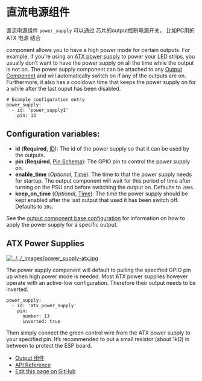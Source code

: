 # 直流电源组件


直流电源组件 `power_supply` 可以通过 芯片的output控制电源开关， 比如PC用的 ATX 电源
结合 


component allows you to have a high power mode for certain outputs. For example, if you’re using an [ATX power supply](https://en.wikipedia.org/wiki/ATX) to power your LED strips, you usually don’t want to have the power supply on all the time while the output is not on. The power supply component can be attached to any [Output Component](https://esphomelib.com/esphomeyaml/components/output/index.html#output) and will automatically switch on if any of the outputs are on. Furthermore, it also has a cooldown time that keeps the power supply on for a while after the last ouput has been disabled.

```
# Example configuration entry
power_supply:
  - id: 'power_supply1'
    pin: 13
```

## Configuration variables:

- **id** (**Required**, [ID](https://esphomelib.com/esphomeyaml/guides/configuration-types.html#config-id)): The id of the power supply so that it can be used by the outputs.
- **pin** (**Required**, [Pin Schema](https://esphomelib.com/esphomeyaml/guides/configuration-types.html#config-pin-schema)): The GPIO pin to control the power supply on.
- **enable_time** (*Optional*, [Time](https://esphomelib.com/esphomeyaml/guides/configuration-types.html#config-time)): The time to that the power supply needs for startup. The output component will wait for this period of time after turning on the PSU and before switching the output on. Defaults to `20ms`.
- **keep_on_time** (*Optional*, [Time](https://esphomelib.com/esphomeyaml/guides/configuration-types.html#config-time)): The time the power supply should be kept enabled after the last output that used it has been switch off. Defaults to `10s`.

See the [output component base configuration](https://esphomelib.com/esphomeyaml/components/output/index.html#config-output) for information on how to apply the power supply for a specific output.

## ATX Power Supplies

[![../../_images/power_supply-atx.jpg](https://esphomelib.com/_images/power_supply-atx.jpg)](https://esphomelib.com/_images/power_supply-atx.jpg)

The power supply component will default to pulling the specified GPIO pin up when high power mode is needed. Most ATX power supplies however operate with an active-low configuration. Therefore their output needs to be inverted.

```
power_supply:
  - id: 'atx_power_supply'
    pin:
      number: 13
      inverted: true
```

Then simply connect the green control wire from the ATX power supply to your specified pin. It’s recommended to put a small resistor (about 1kΩ) in between to protect the ESP board.





- [Output 组件](/mqtt/components/output/)
- [API Reference](https://esphomelib.com/api/core/power-supply.html)
- [Edit this page on GitHub](https://github.com/OttoWinter/esphomedocs/blob/current/esphomeyaml/components/power_supply.rst)